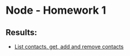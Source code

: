 # Node - Homework 1

## Results:

- [List contacts, get, add and remove contacts](https://monosnap.com/file/ruvIIxKhugYk187DvLqrECRsxQpAzI)
